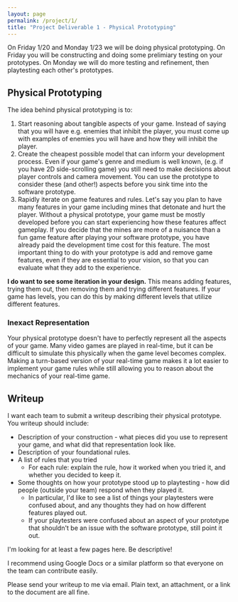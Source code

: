 ```yaml
---
layout: page
permalink: /project/1/
title: "Project Deliverable 1 - Physical Prototyping"
---
```


On Friday 1/20 and Monday 1/23 we will be doing physical prototyping.
On Friday you will be constructing and doing some prelimiary testing on your prototypes.
On Monday we will do more testing and refinement, then playtesting each other's prototypes.

## Physical Prototyping

The idea behind physical prototyping is to:

1. Start reasoning about tangible aspects of your game.
   Instead of saying that you will have e.g. enemies that inhibit the player, you must come up with examples of enemies you will have and how they will inhibit the player.
2. Create the cheapest possible model that can inform your development process.
   Even if your game's genre and medium is well known, (e.g. if you have 2D side-scrolling game) you still need to make decisions about player controls and camera movement.
   You can use the prototype to consider these (and other!) aspects before you sink time into the software prototype.
3. Rapidly iterate on game features and rules.
   Let's say you plan to have many features in your game including mines that detonate and hurt the player.
   Without a physical prototype, your game must be mostly developed before you can start experiencing how these features affect gameplay.
   If you decide that the mines are more of a nuisance than a fun game feature after playing your software prototype, you have already paid the development time cost for this feature.
   The most important thing to do with your prototype is add and remove game features, even if they are essential to your vision, so that you can evaluate what they add to the experience.

**I do want to see some iteration in your design.**
This means adding features, trying them out, then removing them and trying different features.
If your game has levels, you can do this by making different levels that utilize different features.

### Inexact Representation

Your physical prototype doesn't have to perfectly represent all the aspects of your game.
Many video games are played in real-time, but it can be difficult to simulate this physically when the game level becomes complex.
Making a turn-based version of your real-time game makes it a lot easier to implement your game rules while still allowing you to reason about the mechanics of your real-time game.


## Writeup

I want each team to submit a writeup describing their physical prototype.
You writeup should include:

* Description of your construction - what pieces did you use to represent your game, and what did that representation look like.
* Description of your foundational rules.
* A list of rules that you tried
  * For each rule: explain the rule, how it worked when you tried it, and whether you decided to keep it.
* Some thoughts on how your prototype stood up to playtesting - how did people (outside your team) respond when they played it.
  * In particular, I'd like to see a list of things your playtesters were confused about, and any thoughts they had on how different features played out.
  * If your playtesters were confused about an aspect of your prototype that shouldn't be an issue with the software prototype, still point it out.

I'm looking for at least a few pages here.
Be descriptive!

I recommend using Google Docs or a similar platform so that everyone on the team can contribute easily.

Please send your writeup to me via email.
Plain text, an attachment, or a link to the document are all fine.
